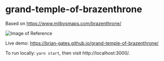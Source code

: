 # grand-temple-of-brazenthrone

Based on https://www.milbysmaps.com/brazenthrone/

![Image of Reference](https://github.com/brian-gates/grand-temple-of-brazenthrone/blob/master/reference.jpg)

Live demo: https://brian-gates.github.io/grand-temple-of-brazenthrone/

To run locally: `yarn start`, then visit http://localhost:3000/.
